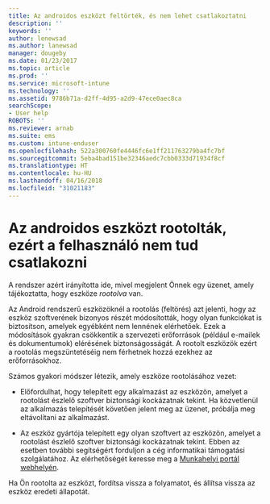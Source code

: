 ```yaml
---
title: Az androidos eszközt feltörték, és nem lehet csatlakoztatni
description: ''
keywords: ''
author: lenewsad
ms.author: lanewsad
manager: dougeby
ms.date: 01/23/2017
ms.topic: article
ms.prod: ''
ms.service: microsoft-intune
ms.technology: ''
ms.assetid: 9786b71a-d2ff-4d95-a2d9-47ece0aec8ca
searchScope:
- User help
ROBOTS: ''
ms.reviewer: arnab
ms.suite: ems
ms.custom: intune-enduser
ms.openlocfilehash: 522a300760fe4446fc6e1ff211763279ba4fc7bf
ms.sourcegitcommit: 5eba4bad151be32346aedc7cbb0333d71934f8cf
ms.translationtype: HT
ms.contentlocale: hu-HU
ms.lasthandoff: 04/16/2018
ms.locfileid: "31021183"
---
```

# <a name="your-android-device-is-rooted-so-you-cant-connect"></a>Az androidos eszközt rootolták, ezért a felhasználó nem tud csatlakozni

A rendszer azért irányította ide, mivel megjelent Önnek egy üzenet, amely tájékoztatta, hogy eszköze _rootolva_ van.

Az Android rendszerű eszközöknél a rootolás (feltörés) azt jelenti, hogy az eszköz szoftverének bizonyos részét módosították, hogy olyan funkciókat is biztosítson, amelyek egyébként nem lennének elérhetőek. Ezek a módosítások gyakran csökkentik a szervezeti erőforrások (például e-mailek és dokumentumok) elérésének biztonságosságát. A rootolt eszközök ezért a rootolás megszüntetéséig nem férhetnek hozzá ezekhez az erőforrásokhoz.  

Számos gyakori módszer létezik, amely eszköze rootolásához vezet:

- Előfordulhat, hogy telepített egy alkalmazást az eszközön, amelyet a rootolást észlelő szoftver biztonsági kockázatnak tekint. Ha közvetlenül az alkalmazás telepítését követően jelent meg az üzenet, próbálja meg eltávolítani az alkalmazást.

- Az eszköz gyártója telepített egy olyan szoftvert az eszközön, amelyet a rootolást észlelő szoftver biztonsági kockázatnak tekint. Ebben az esetben további segítségért forduljon a cég informatikai támogatási szolgálatához. Az elérhetőségét keresse meg a [Munkahelyi portál webhelyén](https://portal.manage.microsoft.com#HelpDeskDialog).

Ha Ön rootolta az eszközt, fordítsa vissza a folyamatot, és állítsa vissza az eszköz eredeti állapotát.
